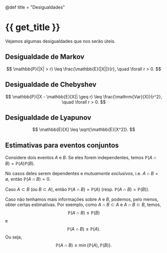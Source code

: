 @def title = "Desigualdades"

# {{ get_title }}

Vejamos algumas desigualdades que nos serão úteis.

## Desigualdade de Markov

$$
\mathbb{P}(|X| > r) \leq \frac{\mathbb{E}[|X|]}{r}, \quad \forall r > 0.
$$

## Desigualdade de Chebyshev

$$
\mathbb{P}(|X - \mathbb{E}[X]| \geq r) \leq \frac{\mathrm{Var}(X)}{r^2}, \quad \forall r > 0.
$$

## Desigualdade de Lyapunov

$$
\mathbb{E}[X] \leq \sqrt{\mathbb{E}[X^2]}.
$$

## Estimativas para eventos conjuntos

Considere dois eventos $A$ e $B$. Se eles forem independentes, temos $\mathbb{P}(A \cap B) = \mathbb{P}(A)\mathbb{P}(B)$.

No casos deles serem dependentes e *mutuamente exclusivos*, i.e. $A \cap B = \emptyset$, então $\mathbb{P}(A \cap B) = 0$.

Caso $A \subset B$ (ou $B \subset A$), então $\mathbb{P}(A \cap B) = \mathbb{P}(A)$ (resp. $\mathbb{P}(A \cap B) = \mathbb{P}(B)$).

Caso não tenhamos mais informações sobre $A$ e $B$, podemos, pelo menos, obter certas estimativas. Por exemplo,  como $A \cap B \subset A$ e $A \cap B \subset B$, temos,
$$
\mathbb{P}(A \cap B) \leq \mathbb{P}(B)
$$
e
$$
\mathbb{P}(A \cap B) \leq \mathbb{P}(A).
$$
Ou seja,
$$
\mathbb{P}(A \cap B) \leq \min\left\{\mathbb{P}(A), \mathbb{P}(B)\right\}.
$$
